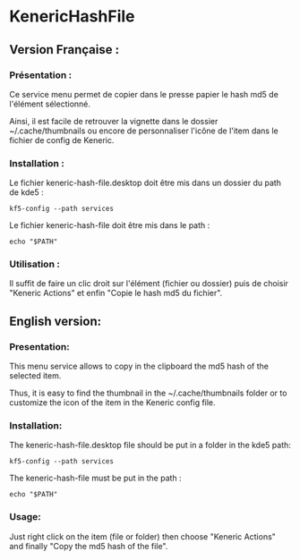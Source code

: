 # KenericHashFile

## Version Française :
### Présentation :
Ce service menu permet de copier dans le presse papier le hash md5 de l'élément sélectionné.

Ainsi, il est facile de retrouver la vignette dans le dossier ~/.cache/thumbnails ou encore de personnaliser l'icône de l'item dans le fichier de config de Keneric.

### Installation :
Le fichier keneric-hash-file.desktop doit être mis dans un dossier du path de kde5 :
```
kf5-config --path services
```
Le fichier keneric-hash-file doit être mis dans le path :
```
echo "$PATH"
```

### Utilisation :
Il suffit de faire un clic droit sur l'élément (fichier ou dossier) puis de choisir "Keneric Actions" et enfin "Copie le hash md5 du fichier".


## English version:
### Presentation:
This menu service allows to copy in the clipboard the md5 hash of the selected item.

Thus, it is easy to find the thumbnail in the ~/.cache/thumbnails folder or to customize the icon of the item in the Keneric config file.

### Installation:
The keneric-hash-file.desktop file should be put in a folder in the kde5 path:
```
kf5-config --path services
```
The keneric-hash-file must be put in the path :
```
echo "$PATH"
```

### Usage:
Just right click on the item (file or folder) then choose "Keneric Actions" and finally "Copy the md5 hash of the file".

